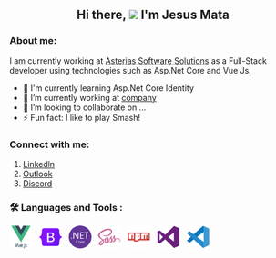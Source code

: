<h2 align="center"> 
Hi there, <img src="https://media.giphy.com/media/hvRJCLFzcasrR4ia7z/giphy.gif" width="25px">  I'm Jesus Mata</h2>

### About me: 
I am currently working at [Asterias Software Solutions][company] as a Full-Stack developer using technologies such as Asp.Net Core and Vue Js. 

- 🔭 I'm currently learning Asp.Net Core Identity 
- 🌱 I’m currently working at [company]
- 👯 I’m looking to collaborate on ...
- ⚡ Fun fact: I like to play Smash!


### Connect with me:

1. [Linkedln][linkedln]
2. [Outlook][outlook]
3. [Discord][discord]

### :hammer_and_wrench: Languages and Tools :

<div>
<img src="https://github.com/devicons/devicon/blob/master/icons/vuejs/vuejs-original-wordmark.svg"
title="Vuejs" alt="Vuejs" width="40" height="40" /> &nbsp;
<img src="https://github.com/devicons/devicon/blob/master/icons/bootstrap/bootstrap-original.svg" title="Bootsrap" alt="Bootsrap" width="40" height="40" /> &nbsp;
<img src="https://github.com/devicons/devicon/blob/master/icons/dotnetcore/dotnetcore-original.svg" title="DotNetCore" alt="DotNetCore" width="40" height="40" /> &nbsp;
<img src="https://github.com/devicons/devicon/blob/master/icons/sass/sass-original.svg" title="Sass" alt="Sass" width="40" height="40" /> &nbsp;
<img src="https://github.com/devicons/devicon/blob/master/icons/npm/npm-original-wordmark.svg" title="Nodejs" alt="Nodejs" width="40" height="40" /> &nbsp;
<img src="https://github.com/devicons/devicon/blob/master/icons/visualstudio/visualstudio-plain.svg" title="VS" alt="VS" width="40" height="40" /> &nbsp;
<img src="https://github.com/devicons/devicon/blob/master/icons/vscode/vscode-original.svg" title="VSCode" alt="VSCode" width="40" height="40" /> &nbsp;


<!-- <img src="" title="" alt="" width="40" height="40" /> &nbsp; -->

</div>

[company]: https://github.com/Asterias-Software-Solutrions
[linkedln]: https://www.linkedin.com/in/jes%C3%BAs-%C3%A1vila-87b485170/
[outlook]: mailto:alejandroavila98@hotmail.com
[discord]: MataLaMaquina69#2903